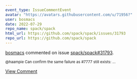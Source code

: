 ```yaml
---
event_type: IssueCommentEvent
avatar: "https://avatars.githubusercontent.com/u/71956?"
user: bosmacs
date: 2022-07-29
repo_name: spack/spack
html_url: https://github.com/spack/spack/issues/31793
repo_url: https://github.com/spack/spack
---
```


<a href='https://github.com/bosmacs' target='_blank'>bosmacs</a> commented on issue <a href='https://github.com/spack/spack/issues/31793' target='_blank'>spack/spack#31793</a>.

<small>@haampie Can confirm the same failure as #7777 still exists:...</small>

<a href='https://github.com/spack/spack/issues/31793' target='_blank'>View Comment</a>
